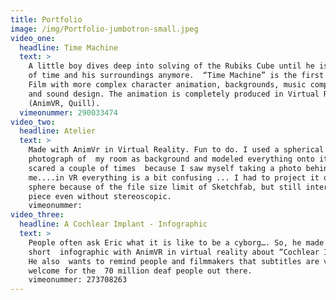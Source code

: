 ```yaml
---
title: Portfolio
image: /img/Portfolio-jumbotron-small.jpeg
video_one:
  headline: Time Machine
  text: >
    A little boy dives deep into solving of the Rubiks Cube until he isn't aware
    of time and his surroundings anymore.  “Time Machine” is the first short
    Film with more complex character animation, backgrounds, music composition
    and sound design. The animation is completely produced in Virtual Realty
    (AnimVR, Quill).
  vimeonummer: 290033474
video_two:
  headline: Atelier
  text: >
    Made with AnimVr in Virtual Reality. Fun to do. I used a spherical
    photograph of  my room as background and modeled everything onto it. I was
    scared a couple of times  because I saw myself taking a photo behind
    me....in VR everything is a bit confusing ... I had to project it onto a
    sphere because of the file size limit of Sketchfab, but still interesting
    piece even without stereoscopic.
    vimeonummer:
video_three:
  headline: A Cochlear Implant - Infographic
  text: >
    People often ask Eric what it is like to be a cyborg…. So, he made this
    short  infographic with AnimVR in virtual reality about “Cochlear Implants”.
    He also  wants to remind people and filmmakers that subtitles are very
    welcome for the  70 million deaf people out there.
    vimeonummer: 273708263
---
```


